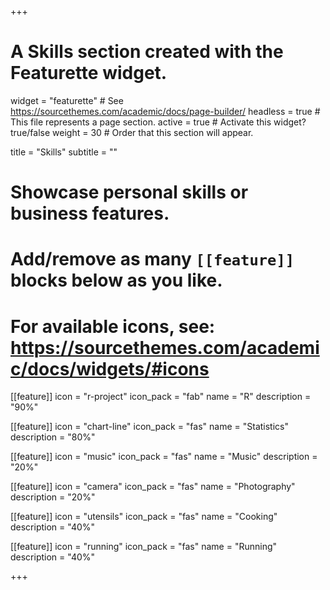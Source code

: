 +++
# A Skills section created with the Featurette widget.
widget = "featurette"  # See https://sourcethemes.com/academic/docs/page-builder/
headless = true  # This file represents a page section.
active = true  # Activate this widget? true/false
weight = 30  # Order that this section will appear.

title = "Skills"
subtitle = ""

# Showcase personal skills or business features.
# 
# Add/remove as many `[[feature]]` blocks below as you like.
# 
# For available icons, see: https://sourcethemes.com/academic/docs/widgets/#icons

[[feature]]
  icon = "r-project"
  icon_pack = "fab"
  name = "R"
  description = "90%"
  
[[feature]]
  icon = "chart-line"
  icon_pack = "fas"
  name = "Statistics"
  description = "80%"  
  
[[feature]]
  icon = "music"
  icon_pack = "fas"
  name = "Music"
  description = "20%"

[[feature]]
  icon = "camera"
  icon_pack = "fas"
  name = "Photography"
  description = "20%"

[[feature]]
  icon = "utensils"
  icon_pack = "fas"
  name = "Cooking"
  description = "40%"

[[feature]]
  icon = "running"
  icon_pack = "fas"
  name = "Running"
  description = "40%"

+++
